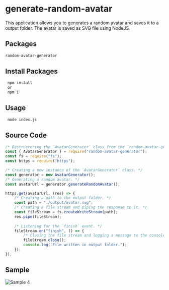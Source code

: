 # generate-random-avatar
This application allows you to generates a random avatar and saves it to a output folder. The avatar is saved as SVG file using NodeJS.

## Packages
```bash
random-avatar-generator
```

## Install Packages
```bash
 npm install
 or
 npm i
```

## Usage
```bash
 node index.js
```

## Source Code
```javascript
/* Destructuring the `AvatarGenerator` class from the `random-avatar-generator` module. */
const { AvatarGenerator } = require("random-avatar-generator");
const fs = require("fs");
const https = require("https");

/* Creating a new instance of the `AvatarGenerator` class. */
const generator = new AvatarGenerator();
/* Generating a random avatar. */
const avatarUrl = generator.generateRandomAvatar();

https.get(avatarUrl, (res) => {
    /* Creating a path to the output folder. */
    const path = "./output/avatar.svg";
    /* Creating a file stream and piping the response to it. */
    const fileStream = fs.createWriteStream(path);
    res.pipe(fileStream);
    
    /* Listening for the `finish` event. */
    fileStream.on("finish", () => {
        /* Closing the file stream and logging a message to the console. */
        fileStream.close();
        console.log("File written in output folder.");
    });
});
```

## Sample
![Sample 4](https://user-images.githubusercontent.com/16742524/185103257-4a3865f4-221f-475b-82fa-a6e9d999ecd9.png)


